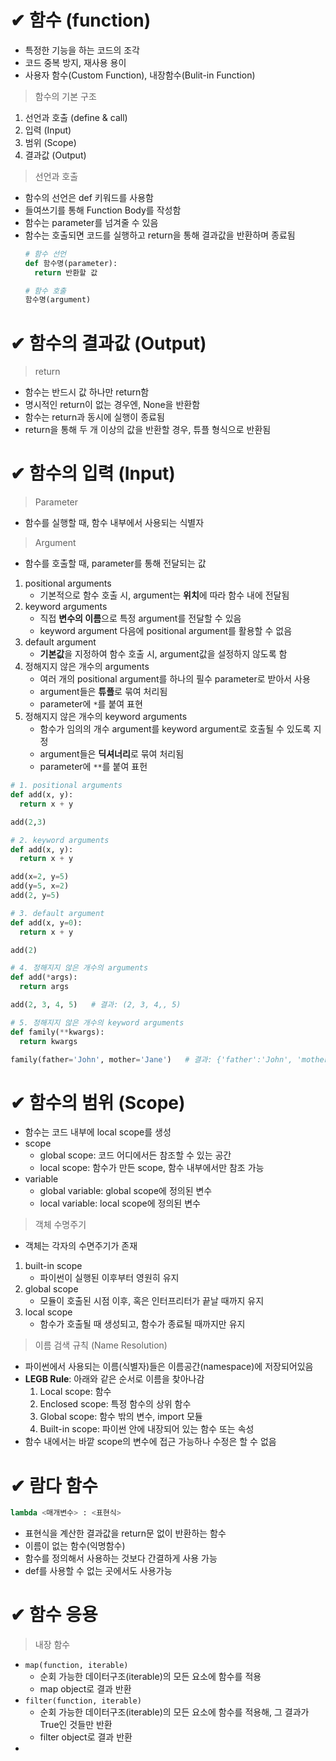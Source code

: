 # ✔ 함수 (function)

- 특정한 기능을 하는 코드의 조각
- 코드 중복 방지, 재사용 용이
- 사용자 함수(Custom Function), 내장함수(Bulit-in Function)
  
> 함수의 기본 구조
1. 선언과 호출 (define & call)
2. 입력 (Input)
3. 범위 (Scope)
4. 결과값 (Output)
   
> 선언과 호출
- 함수의 선언은 def 키워드를 사용함
- 들여쓰기를 통해 Function Body를 작성함
- 함수는 parameter를 넘겨줄 수 있음
- 함수는 호출되면 코드를 실행하고 return을 통해 결과값을 반환하며 종료됨
  ```python
  # 함수 선언
  def 함수명(parameter):
    return 반환할 값
  
  # 함수 호출
  함수명(argument)
  ```



# ✔ 함수의 결과값 (Output)
> return
- 함수는 반드시 값 하나만 return함
- 명시적인 return이 없는 경우엔, None을 반환함
- 함수는 return과 동시에 실행이 종료됨
- return을 통해 두 개 이상의 값을 반환할 경우, 튜플 형식으로 반환됨



# ✔ 함수의 입력 (Input)
> Parameter
- 함수를 실행할 때, 함수 내부에서 사용되는 식별자
  
> Argument
- 함수를 호출할 때, parameter를 통해 전달되는 값
1. positional arguments
   - 기본적으로 함수 호출 시, argument는 **위치**에 따라 함수 내에 전달됨
2. keyword arguments
   - 직접 **변수의 이름**으로 특정 argument를 전달할 수 있음
   - keyword argument 다음에 positional argument를 활용할 수 없음
3. default argument
   - **기본값**을 지정하여 함수 호출 시, argument값을 설정하지 않도록 함
4. 정해지지 않은 개수의 arguments
   - 여러 개의 positional argument를 하나의 필수 parameter로 받아서 사용
   - argument들은 **튜플**로 묶여 처리됨
   - parameter에 `*`를 붙여 표현
5. 정해지지 않은 개수의 keyword arguments
   - 함수가 임의의 개수 argument를 keyword argument로 호출될 수 있도록 지정
   - argument들은 **딕셔너리**로 묶여 처리됨
   - parameter에 `**`를 붙여 표헌

  ```python
  # 1. positional arguments
  def add(x, y):
    return x + y

  add(2,3)

  # 2. keyword arguments
  def add(x, y):
    return x + y
  
  add(x=2, y=5)
  add(y=5, x=2)
  add(2, y=5)

  # 3. default argument
  def add(x, y=0):
    return x + y
  
  add(2)

  # 4. 정해지지 않은 개수의 arguments
  def add(*args):
    return args
  
  add(2, 3, 4, 5)   # 결과: (2, 3, 4,, 5)

  # 5. 정해지지 않은 개수의 keyword arguments
  def family(**kwargs):
    return kwargs
  
  family(father='John', mother='Jane')   # 결과: {'father':'John', 'mother':'Jane'}
  ```



# ✔ 함수의 범위 (Scope)
- 함수는 코드 내부에 local scope를 생성
- scope
  - global scope: 코드 어디에서든 참조할 수 있는 공간
  - local scope: 함수가 만든 scope, 함수 내부에서만 참조 가능
- variable
  - global variable: global scope에 정의된 변수
  - local variable: local scope에 정의된 변수

> 객체 수명주기
- 객체는 각자의 수면주기가 존재
1. built-in scope
   - 파이썬이 실행된 이후부터 영원히 유지
2. global scope
   - 모듈이 호출된 시점 이후, 혹은 인터프리터가 끝날 때까지 유지
3. local scope
   - 함수가 호출될 때 생성되고, 함수가 종료될 때까지만 유지

> 이름 검색 규칙 (Name Resolution)
- 파이썬에서 사용되는 이름(식별자)들은 이름공간(namespace)에 저장되어있음
- **LEGB Rule**: 아래와 같은 순서로 이름을 찾아나감
  1. Local scope: 함수
  2. Enclosed scope: 특정 함수의 상위 함수
  3. Global scope: 함수 밖의 변수, import 모듈
  4. Built-in scope: 파이썬 안에 내장되어 있는 함수 또는 속성
- 함수 내에서는 바깥 scope의 변수에 접근 가능하나 수정은 할 수 없음





# ✔ 람다 함수
```python
lambda <매개변수> : <표현식>
```
- 표현식을 계산한 결과값을 return문 없이 반환하는 함수
- 이름이 없는 함수(익명함수)
- 함수를 정의해서 사용하는 것보다 간결하게 사용 가능
- def를 사용할 수 없는 곳에서도 사용가능





# ✔ 함수 응용
> 내장 함수 
- `map(function, iterable)`
  - 순회 가능한 데이터구조(iterable)의 모든 요소에 함수를 적용
  - map object로 결과 반환
- `filter(function, iterable)`
  - 순회 가능한 데이터구조(iterable)의 모든 요소에 함수를 적용해, 그 결과가 True인 것들만 반환
  - filter object로 결과 반환
- 